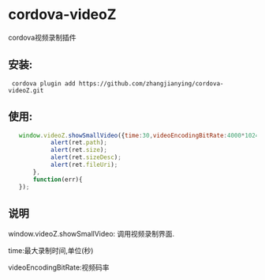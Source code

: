 # cordova-videoZ
cordova视频录制插件

## 安装: 
```
 cordova plugin add https://github.com/zhangjianying/cordova-videoZ.git
```

## 使用:
```javascript
   window.videoZ.showSmallVideo({time:30,videoEncodingBitRate:4000*1024},function(ret){
            alert(ret.path);
            alert(ret.size);
            alert(ret.sizeDesc);
            alert(ret.fileUri);
       },
       function(err){
   });

```

## 说明

window.videoZ.showSmallVideo: 调用视频录制界面.

time:最大录制时间,单位(秒)

videoEncodingBitRate:视频码率


